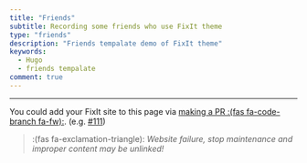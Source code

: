 ```yaml
---
title: "Friends"
subtitle: Recording some friends who use FixIt theme
type: "friends"
description: "Friends tempalate demo of FixIt theme"
keywords: 
  - Hugo
  - friends tempalate
comment: true
---
```


---

You could add your FixIt site to this page via [making a PR :(fas fa-code-branch fa-fw):](https://github.com/Lruihao/FixIt/pulls). (e.g. [#111](https://github.com/Lruihao/FixIt/pull/111))

> :(fas fa-exclamation-triangle): *Website failure, stop maintenance and improper content may be unlinked!*
